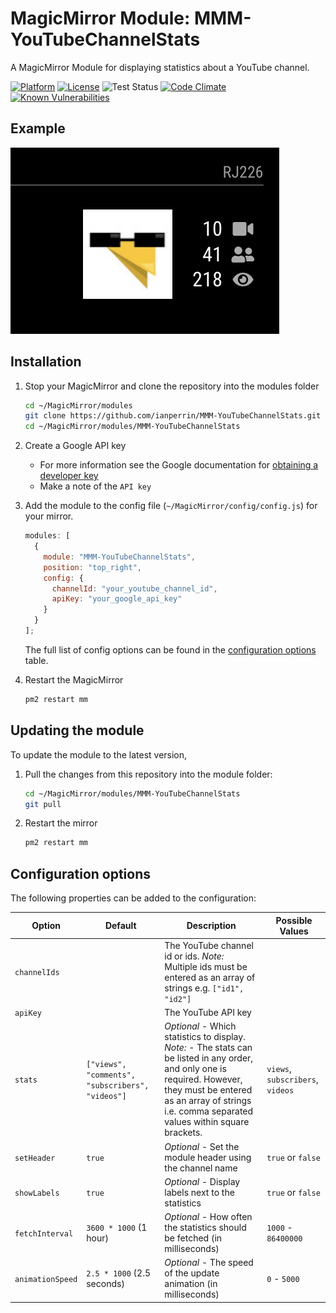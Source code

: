 # MagicMirror Module: MMM-YouTubeChannelStats

A MagicMirror Module for displaying statistics about a YouTube channel.

[![Platform](https://img.shields.io/badge/platform-MagicMirror-informational)](https://MagicMirror.builders)
[![License](https://img.shields.io/badge/license-MIT-informational)](https://raw.githubusercontent.com/ianperrin/MMM-YouTubeChannelStats/master/LICENSE)
![Test Status](https://github.com/ianperrin/MMM-YouTubeChannelStats/actions/workflows/node.js.yml/badge.svg)
[![Code Climate](https://codeclimate.com/github/ianperrin/MMM-YouTubeChannelStats/badges/gpa.svg)](https://codeclimate.com/github/ianperrin/MMM-YouTubeChannelStats)
[![Known Vulnerabilities](https://snyk.io/test/github/ianperrin/MMM-YouTubeChannelStats/badge.svg)](https://snyk.io/test/github/ianperrin/MMM-YouTubeChannelStats)

## Example

![Example screenshot](.github/example.png)

## Installation

1. Stop your MagicMirror and clone the repository into the modules folder

   ```bash
   cd ~/MagicMirror/modules
   git clone https://github.com/ianperrin/MMM-YouTubeChannelStats.git
   cd ~/MagicMirror/modules/MMM-YouTubeChannelStats
   ```

2. Create a Google API key

   - For more information see the Google documentation for [obtaining a developer key](https://developers.google.com/youtube/v3/getting-started)
   - Make a note of the `API key`

3. Add the module to the config file (`~/MagicMirror/config/config.js`) for your mirror.

   ```javascript
   modules: [
     {
       module: "MMM-YouTubeChannelStats",
       position: "top_right",
       config: {
         channelId: "your_youtube_channel_id",
         apiKey: "your_google_api_key"
       }
     }
   ];
   ```

   The full list of config options can be found in the [configuration options](#configuration-options) table.

4. Restart the MagicMirror

   ```bash
   pm2 restart mm
   ```

## Updating the module

To update the module to the latest version,

1. Pull the changes from this repository into the module folder:

   ```bash
   cd ~/MagicMirror/modules/MMM-YouTubeChannelStats
   git pull
   ```

2. Restart the mirror

   ```bash
   pm2 restart mm
   ```

## Configuration options

The following properties can be added to the configuration:

| **Option**       | **Default**                                      | **Description**                                                                                                                                                                                                              | **Possible Values**              |
| ---------------- | ------------------------------------------------ | ---------------------------------------------------------------------------------------------------------------------------------------------------------------------------------------------------------------------------- | -------------------------------- |
| `channelIds`     |                                                  | The YouTube channel id or ids. _Note:_ Multiple ids must be entered as an array of strings e.g. `["id1", "id2"]`                                                                                                             |                                  |
| `apiKey`         |                                                  | The YouTube API key                                                                                                                                                                                                          |                                  |
| `stats`          | `["views", "comments", "subscribers", "videos"]` | _Optional_ - Which statistics to display. _Note:_ - The stats can be listed in any order, and only one is required. However, they must be entered as an array of strings i.e. comma separated values within square brackets. | `views`, `subscribers`, `videos` |
| `setHeader`      | `true`                                           | _Optional_ - Set the module header using the channel name                                                                                                                                                                    | `true` or `false`                |
| `showLabels`     | `true`                                           | _Optional_ - Display labels next to the statistics                                                                                                                                                                           | `true` or `false`                |
| `fetchInterval`  | `3600 * 1000` (1 hour)                           | _Optional_ - How often the statistics should be fetched (in milliseconds)                                                                                                                                                    | `1000` - `86400000`              |
| `animationSpeed` | `2.5 * 1000` (2.5 seconds)                       | _Optional_ - The speed of the update animation (in milliseconds)                                                                                                                                                             | `0` - `5000`                     |
